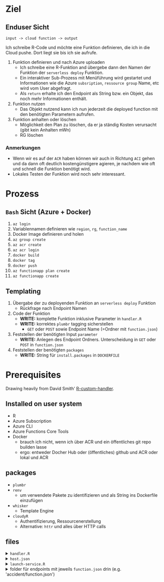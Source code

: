 # Ziel

## Enduser Sicht

    input -> cloud function -> output

Ich schreibe R-Code und möchte eine Funktion definieren, die ich in die Cloud pushe. Dort liegt sie bis ich sie aufrufe. 

1. Funktion definieren und nach Azure uploaden
   * Ich schreibe eine R-Funktion and übergebe dann den Namen der Funktion der `serverless deploy` Funktion.
   * Ein interaktiver Sub-Prozess mit Menüführung wird gestartet und Informationen wie die Azure `subsription`, `ressource group` Name, etc wird vom User abgefragt.
   * Als `return` erhalte ich den Endpoint als String bzw. ein Objekt, das noch mehr Informationen enthält.
2. Funktion nutzen
   * Das Objekt nutzend kann ich nun jederzeit die deployed function mit den benötigten Parametern aufrufen. 
3. Funktion anhalten oder löschen
   * Möglichkeit den Plan zu löschen, da er ja ständig Kosten verursacht (gibt kein Anhalten mWn)
   * RG löschen

### Anmerkungen

* Wenn wir es auf der `ACR` haben können wir auch in Richtung `ACI` gehen und da dann oft deutlich kostengünstigere agieren, je nachdem wie oft und schnell die Funktion benötigt wird. 
* Lokales Testen der Funktion wird noch sehr interessant. 

# Prozess

## `Bash` Sicht (Azure + Docker)

1. `az login`
2. Variablennamen definieren wie `region`, `rg`, `function_name`
3. Docker Image definieren und holen
4. `az group create`
5. `az acr create`
6. `az acr login`
7. `docker build`
8. `docker tag`
9. `docker push`
10. `az functionapp plan create`
11. `az functionapp create`

## Templating

1. Übergabe der zu deployenden Funktion an `serverless deploy` Funktion
   * Rückfrage nach Endpoint Namen
2. Code der Funktion
   * **WRITE:** komplette Funktion inklusive Parameter in `handler.R`
   * **WRITE:** korrektes `plumbr` tagging sicherstellen
     * `GET` oder `POST` sowie Endpoint Name (=Ordner mit `function.json`)
3. Feststellen der benötigten Input `parameter`
   * **WRITE:** Anlegen des Endpoint Ordners. Unterscheidung in `GET` oder `POST` in `function.json`
4. Feststellen der benötigten `packages`
   * **WRITE:** String für `install.packages` in `DOCKERFILE`

# Prerequisites

Drawing heavily from David Smith' [R-custom-handler](https://github.com/revodavid/R-custom-handler).

## Installed on user system

* R
* Azure Subscription
* Azure CLI
* Azure Functions Core Tools
* Docker
  * brauch ich nicht, wenn ich über ACR und ein öffentliches git repo builden lasse
  * ergo: entweder Docher Hub oder (öffentliches) github und ACR oder lokal und ACR

## packages

* `plumbr`
* `renv`
  * um verwendete Pakete zu identifizieren und als String ins Dockerfile einzufügen
* `whisker`
  * Template Engine
* `cloudyR`
  * Authentifizierung, Ressourcenerstellung
  * Alternative: `httr` und alles über HTTP calls

## files

<details>
<summary><code>handler.R</code></summary>

```R
library(plumber)
library(jsonlite) #notwendig?
#* Predict probability of fatality from params in body
#* @post /api/accident
function(params) {
  model_path <- "."
  model <- readRDS(file.path(model_path, "model.rds"))
  method <- model$method

  message(paste(method, "model loaded"))
  
  prediction <- predict(model, newdata=params, type="prob")[,"dead"]

  return(prediction)
}
```
</details>

<details>
<summary><code>host.json</code></summary>

```R
{
  "version": "2.0",
  "logging": {
    "applicationInsights": {
      "samplingSettings": {
        "isEnabled": true,
        "excludedTypes": "Request"
      }
    }
  },
  "extensionBundle": {
    "id": "Microsoft.Azure.Functions.ExtensionBundle",
    "version": "[1.*, 2.0.0)"
  },
  "customHandler": {
    "description": {
      "defaultExecutablePath": "Rscript",
      "workingDirectory": "",
      "arguments": [ "launch-service.R" ]
    },
    "enableForwardingHttpRequest": true
  }
}
```
</details>

<details>
<summary><code>launch-service.R</code></summary>

```R
library(plumber)

PORTEnv <- Sys.getenv("FUNCTIONS_CUSTOMHANDLER_PORT")
PORT <- strtoi(PORTEnv , base = 0L)
if(is.na(PORT)) PORT <- 8000

message(paste0("Launching server listening on :", PORT, "...\n"))

pr("handler.R") %>%
  pr_run(port=PORT)
```
</details>

<details>
<summary>folder für endpoints mit jeweils <code>function.json</code> drin (e.g. 'accident/function.json')</summary>

```R
{
  "bindings": [
    {
      "authLevel": "anonymous",
      "type": "httpTrigger",
      "direction": "in",
      "name": "req",
      "methods": [
        "get",
        "post"
      ]
    },
    {
      "type": "http",
      "direction": "out",
      "name": "res"
    }
  ]
}
```
</details>